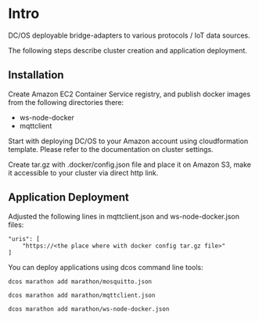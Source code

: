 
# Intro

DC/OS deployable bridge-adapters to various protocols / IoT data sources.

The following steps describe cluster creation and application deployment.

## Installation

Create Amazon EC2 Container Service registry, and publish docker images from the following directories there:
* ws-node-docker
* mqttclient

Start with deploying DC/OS to your Amazon account using cloudformation template. Please refer to the documentation on cluster settings.

Create tar.gz with .docker/config.json file and place it on Amazon S3, make it accessible to your cluster via direct http link.

## Application Deployment

Adjusted the following lines in mqttclient.json and ws-node-docker.json files:

    "uris": [
        "https://<the place where with docker config tar.gz file>"
    ]

You can deploy applications using dcos command line tools:

```dcos marathon add marathon/mosquitto.json```

```dcos marathon add marathon/mqttclient.json```

```dcos marathon add marathon/ws-node-docker.json```

